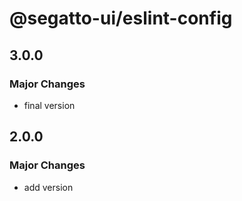 # @segatto-ui/eslint-config

## 3.0.0

### Major Changes

- final version

## 2.0.0

### Major Changes

- add version
